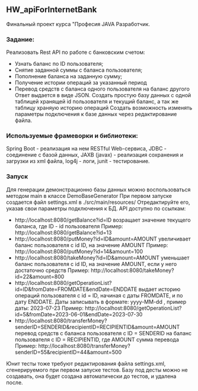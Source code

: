 ## HW_apiForInternetBank
Финальный проект курса "Професия JAVA Разработчик.
### Задание:
Реализовать Rest API по работе с банковским счетом:
  - Узнать баланс по ID пользователя;
  - Снятие заданной суммы с баланса пользователя;
  - Пополнение баланса на заданную сумму;
  - Получение истории операций за указанный период
  - Перевод средств с баланса одного пользователя на баланс другого
Ответ выдается в виде JSON.
Создать простую базу данных с одной таблицей хранящей id пользователя и текущий баланс, а так же таблицу храняую историю операций
Создать возможность изменять параметры подключения к базе данных через редактирование файла.
### Используемые фрамеворки и библиотеки:
Spring Boot - реализация на нем RESTful Web-сервиса,
JDBC - соединение с базой данных,
JAXB (javax) - реализация сохранения и загрузки из xml файла,
log4j - логи,
junit - тестирование.
### Запуск
Для генерации демонстрационно базы данных можно воспользоваться методом main в классе DemoBaseGenerator
При первом запуске создается файл settings.xml в ./src/main/resources/ 
Отредактируйте его, указав свои параметры подключения к БД.
API доступно по ссылкам:
 - http://localhost:8080/getBalance?id=ID
возращает значение текущего баланса, где ID - id пользователя
Пример: http://localhost:8080/getBalance?id=13
 - http://localhost:8080/putMoney?id=ID&amount=AMOUNT
увеличивает баланс пользователя с id ID, на значение AMOUNT
Пример: http://localhost:8080/putMoney?id=14&amount=100
 - http://localhost:8080/takeMoney?id=ID&amount=AMOUNT
уменьшает баланс пользователя с id ID, на значение AMOUNT, если у него достаточно средств
Пример: http://localhost:8080/takeMoney?id=22&amount=800
 - http://localhost:8080/getOperationList?id=ID&fromDate=FROMDATE&endDate=ENDDATE
выдает историю операций пользователя с id = ID, начиная с даты FROMDATE, и по дату ENDDATE. Даты записывать в формате: yyyy-MM-dd , пример даты: 2023-07-23
Пример: http://localhost:8080/getOperationList?id=5&fromDate=2023-06-01&endDate=2023-07-30
 - http://localhost:8080/transferMoney?senderID=SENDERID&recipientID=RECIPIENTID&amount=AMOUNT
перевод средств с баланса пользователя с ID = SENDERID на баланс пользователя с ID = RECIPIENTID, где AMOUNT сумма перевода
Пример: http://localhost:8080/transferMoney?senderID=55&recipientID=44&amount=500

Юнит тесты тоже требуют редактирования файла settings.xml, сгенерируемого при первом запуске тестов. Базу под десты можно не создавать, она будет создана автоматически до тестов, и удалена после. 
